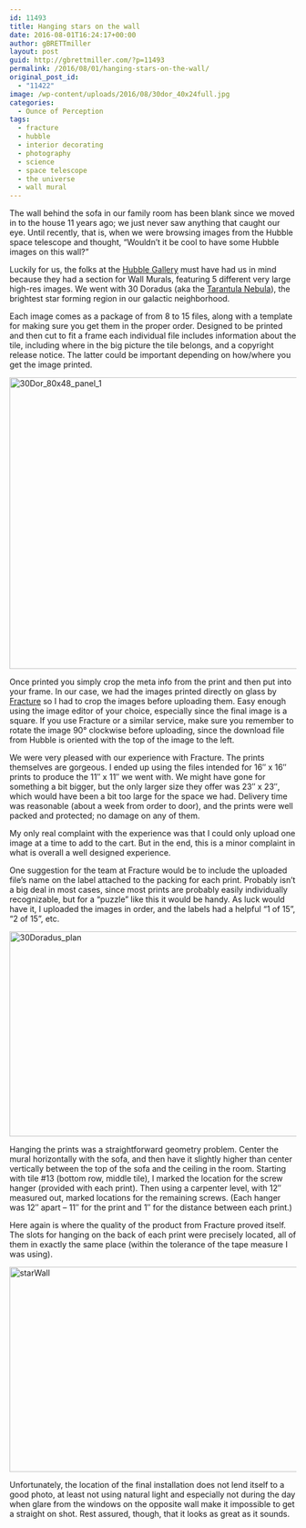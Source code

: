 ```yaml
---
id: 11493
title: Hanging stars on the wall
date: 2016-08-01T16:24:17+00:00
author: gBRETTmiller
layout: post
guid: http://gbrettmiller.com/?p=11493
permalink: /2016/08/01/hanging-stars-on-the-wall/
original_post_id:
  - "11422"
image: /wp-content/uploads/2016/08/30dor_40x24full.jpg
categories:
  - Ounce of Perception
tags:
  - fracture
  - hubble
  - interior decorating
  - photography
  - science
  - space telescope
  - the universe
  - wall mural
---
```

The wall behind the sofa in our family room has been blank since we moved in to the house 11 years ago; we just never saw anything that caught our eye. Until recently, that is, when we were browsing images from the Hubble space telescope and thought, &#8220;Wouldn&#8217;t it be cool to have some Hubble images on this wall?&#8221;

Luckily for us, the folks at the [Hubble Gallery](http://hubblesite.org/gallery/) must have had us in mind because they had a section for Wall Murals, featuring 5 different very large high-res images. We went with 30 Doradus (aka the [Tarantula Nebula](https://en.wikipedia.org/wiki/Tarantula_Nebula)), the brightest star forming region in our galactic neighborhood.

Each image comes as a package of from 8 to 15 files, along with a template for making sure you get them in the proper order. Designed to be printed and then cut to fit a frame each individual file includes information about the tile, including where in the big picture the tile belongs, and a copyright release notice. The latter could be important depending on how/where you get the image printed.

<img class="alignnone size-full wp-image-11516" src="https://i1.wp.com/167.99.231.190/wp-content/uploads/2016/08/30dor_80x48_panel_1.jpg?resize=640%2C512" alt="30Dor_80x48_panel_1" width="640" height="512" srcset="https://i0.wp.com/gbrettmiller.com/wp-content/uploads/2016/08/30dor_80x48_panel_1.jpg?w=1192 1192w, https://i0.wp.com/gbrettmiller.com/wp-content/uploads/2016/08/30dor_80x48_panel_1.jpg?resize=300%2C240 300w, https://i0.wp.com/gbrettmiller.com/wp-content/uploads/2016/08/30dor_80x48_panel_1.jpg?resize=768%2C614 768w, https://i0.wp.com/gbrettmiller.com/wp-content/uploads/2016/08/30dor_80x48_panel_1.jpg?resize=1024%2C819 1024w, https://i0.wp.com/gbrettmiller.com/wp-content/uploads/2016/08/30dor_80x48_panel_1.jpg?resize=640%2C512 640w" sizes="(max-width: 640px) 100vw, 640px" data-recalc-dims="1" /> 

Once printed you simply crop the meta info from the print and then put into your frame. In our case, we had the images printed directly on glass by [Fracture](https://www.fractureme.com/) so I had to crop the images before uploading them. Easy enough using the image editor of your choice, especially since the final image is a square. If you use Fracture or a similar service, make sure you remember to rotate the image 90° clockwise before uploading, since the download file from Hubble is oriented with the top of the image to the left.

We were very pleased with our experience with Fracture. The prints themselves are gorgeous. I ended up using the files intended for 16&#8243; x 16&#8243; prints to produce the 11&#8243; x 11&#8243; we went with. We might have gone for something a bit bigger, but the only larger size they offer was 23&#8243; x 23&#8243;, which would have been a bit too large for the space we had. Delivery time was reasonable (about a week from order to door), and the prints were well packed and protected; no damage on any of them.

My only real complaint with the experience was that I could only upload one image at a time to add to the cart. But in the end, this is a minor complaint in what is overall a well designed experience.

One suggestion for the team at Fracture would be to include the uploaded file&#8217;s name on the label attached to the packing for each print. Probably isn&#8217;t a big deal in most cases, since most prints are probably easily individually recognizable, but for a &#8220;puzzle&#8221; like this it would be handy. As luck would have it, I uploaded the images in order, and the labels had a helpful &#8220;1 of 15&#8221;, &#8220;2 of 15&#8221;, etc.

<img class="alignnone size-full wp-image-11502" src="https://i0.wp.com/167.99.231.190/wp-content/uploads/2016/08/30doradus_plan.jpg?resize=640%2C360" alt="30Doradus_plan" width="640" height="360" srcset="https://i1.wp.com/gbrettmiller.com/wp-content/uploads/2016/08/30doradus_plan.jpg?w=1073 1073w, https://i1.wp.com/gbrettmiller.com/wp-content/uploads/2016/08/30doradus_plan.jpg?resize=300%2C169 300w, https://i1.wp.com/gbrettmiller.com/wp-content/uploads/2016/08/30doradus_plan.jpg?resize=768%2C432 768w, https://i1.wp.com/gbrettmiller.com/wp-content/uploads/2016/08/30doradus_plan.jpg?resize=1024%2C575 1024w, https://i1.wp.com/gbrettmiller.com/wp-content/uploads/2016/08/30doradus_plan.jpg?resize=640%2C360 640w" sizes="(max-width: 640px) 100vw, 640px" data-recalc-dims="1" /> 

Hanging the prints was a straightforward geometry problem. Center the mural horizontally with the sofa, and then have it slightly higher than center vertically between the top of the sofa and the ceiling in the room. Starting with tile #13 (bottom row, middle tile), I marked the location for the screw hanger (provided with each print). Then using a carpenter level, with 12&#8243; measured out, marked locations for the remaining screws. (Each hanger was 12&#8243; apart &#8211; 11&#8243; for the print and 1&#8243; for the distance between each print.)

Here again is where the quality of the product from Fracture proved itself. The slots for hanging on the back of each print were precisely located, all of them in exactly the same place (within the tolerance of the tape measure I was using).

<img class="alignnone size-full wp-image-11550" src="https://i1.wp.com/167.99.231.190/wp-content/uploads/2016/08/starwall.jpg?resize=640%2C360" alt="starWall" width="640" height="360" srcset="https://i1.wp.com/gbrettmiller.com/wp-content/uploads/2016/08/starwall.jpg?w=1293 1293w, https://i1.wp.com/gbrettmiller.com/wp-content/uploads/2016/08/starwall.jpg?resize=300%2C169 300w, https://i1.wp.com/gbrettmiller.com/wp-content/uploads/2016/08/starwall.jpg?resize=768%2C432 768w, https://i1.wp.com/gbrettmiller.com/wp-content/uploads/2016/08/starwall.jpg?resize=1024%2C576 1024w, https://i1.wp.com/gbrettmiller.com/wp-content/uploads/2016/08/starwall.jpg?resize=640%2C360 640w" sizes="(max-width: 640px) 100vw, 640px" data-recalc-dims="1" /> 

Unfortunately, the location of the final installation does not lend itself to a good photo, at least not using natural light and especially not during the day when glare from the windows on the opposite wall make it impossible to get a straight on shot. Rest assured, though, that it looks as great as it sounds.